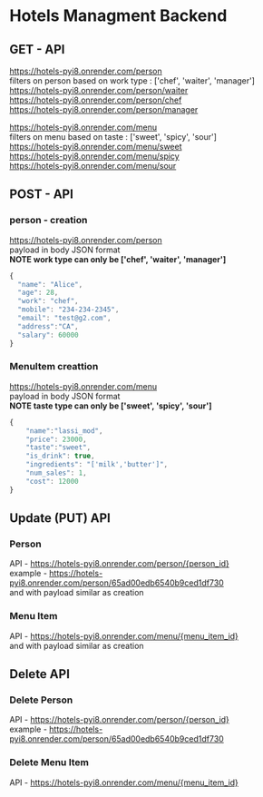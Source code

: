 # Hotels Managment Backend

## GET - API

<https://hotels-pyi8.onrender.com/person>  
filters on person based on work type : ['chef', 'waiter', 'manager']  
<https://hotels-pyi8.onrender.com/person/waiter>  
<https://hotels-pyi8.onrender.com/person/chef>  
<https://hotels-pyi8.onrender.com/person/manager>  

<https://hotels-pyi8.onrender.com/menu>  
filters on menu based on taste : ['sweet', 'spicy', 'sour']  
<https://hotels-pyi8.onrender.com/menu/sweet>  
<https://hotels-pyi8.onrender.com/menu/spicy>  
<https://hotels-pyi8.onrender.com/menu/sour>

## POST - API

### person - creation  

<https://hotels-pyi8.onrender.com/person>  
payload in body JSON format  
**NOTE work type can only be ['chef', 'waiter', 'manager']**

```js
{
  "name": "Alice",
  "age": 28,
  "work": "chef",
  "mobile": "234-234-2345",
  "email": "test@g2.com",
  "address":"CA",
  "salary": 60000
}
```

### MenuItem creattion

<https://hotels-pyi8.onrender.com/menu>  
payload in body JSON format  
**NOTE taste type can only be ['sweet', 'spicy', 'sour']**

```js
{
    "name":"lassi_mod",
    "price": 23000,
    "taste":"sweet",
    "is_drink": true,
    "ingredients": "['milk','butter']",
    "num_sales": 1,
    "cost": 12000
}
```

## Update (PUT) API

### Person

API - <https://hotels-pyi8.onrender.com/person/{person_id}>  
example -
<https://hotels-pyi8.onrender.com/person/65ad00edb6540b9ced1df730>  
and with payload similar as creation

### Menu Item

API - <https://hotels-pyi8.onrender.com/menu/{menu_item_id}>  
and with payload similar as creation

## Delete API

### Delete Person

API - <https://hotels-pyi8.onrender.com/person/{person_id}>  
example -
<https://hotels-pyi8.onrender.com/person/65ad00edb6540b9ced1df730>  

### Delete Menu Item

API - <https://hotels-pyi8.onrender.com/menu/{menu_item_id}>  

